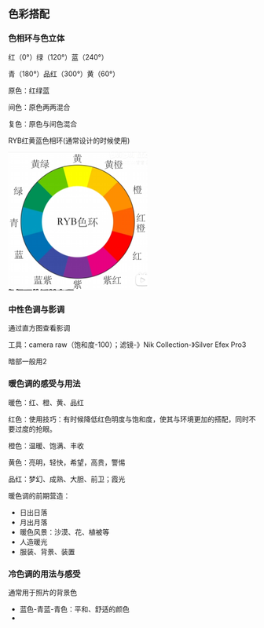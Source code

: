 ## 色彩搭配



### 色相环与色立体

红（0°）绿（120°）蓝（240°）

青（180°）品红（300°）黄（60°）

原色：红绿蓝

间色：原色两两混合

复色：原色与间色混合

RYB红黄蓝色相环(通常设计的时候使用)

<img src=".\images\RYB.png" style="zoom:50%;" />



### 中性色调与影调

通过直方图查看影调

工具：camera raw（饱和度-100）；滤镜-》Nik Collection-》Silver Efex Pro3

暗部一般用2



### 暖色调的感受与用法

暖色：红、橙、黄、品红

红色：使用技巧：有时候降低红色明度与饱和度，使其与环境更加的搭配，同时不要过度的抢眼。

橙色：温暖、饱满、丰收

黄色：亮明，轻快，希望，高贵，警惕

品红：梦幻、成熟、大胆、前卫；霞光

暖色调的前期营造：

+ 日出日落
+ 月出月落
+ 暖色风景：沙漠、花、植被等
+ 人造暖光
+ 服装、背景、装置



### 冷色调的用法与感受

通常用于照片的背景色

+ 蓝色-青蓝-青色：平和、舒适的颜色
+ 

